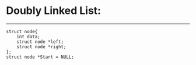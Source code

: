 # Doubly Linked List:

---

```
struct node{
    int data;
    struct node *left;
    struct node *right;
};
struct node *Start = NULL;
```
